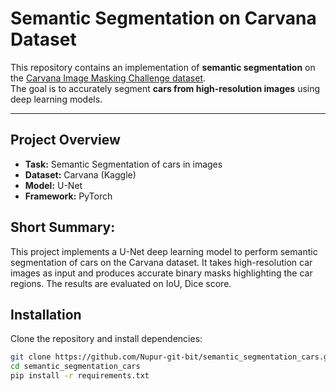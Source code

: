 # Semantic Segmentation on Carvana Dataset

This repository contains an implementation of **semantic segmentation** on the [Carvana Image Masking Challenge dataset](https://www.kaggle.com/c/carvana-image-masking-challenge).  
The goal is to accurately segment **cars from high-resolution images** using deep learning models.

---

## Project Overview
- **Task:** Semantic Segmentation of cars in images  
- **Dataset:** Carvana (Kaggle)  
- **Model:** U-Net  
- **Framework:** PyTorch

## **Short Summary:**
This project implements a U-Net deep learning model to perform semantic segmentation of cars on the Carvana dataset. It takes high-resolution car images as input and produces accurate binary masks highlighting the car regions.
The results are evaluated on IoU, Dice score.
  
## Installation
Clone the repository and install dependencies:

```bash
git clone https://github.com/Nupur-git-bit/semantic_segmentation_cars.git
cd semantic_segmentation_cars
pip install -r requirements.txt



